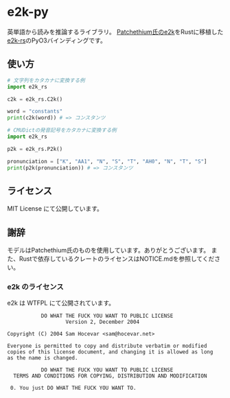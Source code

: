 # e2k-py

英単語から読みを推論するライブラリ。
[Patchethium氏のe2k](https://github.com/Patchethium/e2k)をRustに移植した[e2k-rs](https://github.com/sevenc-nanashi/e2k-rs)のPyO3バインディングです。

## 使い方

```py
# 文字列をカタカナに変換する例
import e2k_rs

c2k = e2k_rs.C2k()

word = "constants"
print(c2k(word)) # => コンスタンツ
```

```py
# CMUDictの発音記号をカタカナに変換する例
import e2k_rs

p2k = e2k_rs.P2k()

pronunciation = ["K", "AA1", "N", "S", "T", "AH0", "N", "T", "S"]
print(p2k(pronunciation)) # => コンスタンツ
```

## ライセンス

MIT License にて公開しています。

## 謝辞

モデルはPatchethium氏のものを使用しています。ありがとうございます。
また、Rustで依存しているクレートのライセンスはNOTICE.mdを参照してください。

### e2k のライセンス

e2k は WTFPL にて公開されています。

```
           DO WHAT THE FUCK YOU WANT TO PUBLIC LICENSE
                   Version 2, December 2004

Copyright (C) 2004 Sam Hocevar <sam@hocevar.net>

Everyone is permitted to copy and distribute verbatim or modified
copies of this license document, and changing it is allowed as long
as the name is changed.

           DO WHAT THE FUCK YOU WANT TO PUBLIC LICENSE
  TERMS AND CONDITIONS FOR COPYING, DISTRIBUTION AND MODIFICATION

 0. You just DO WHAT THE FUCK YOU WANT TO.
```
